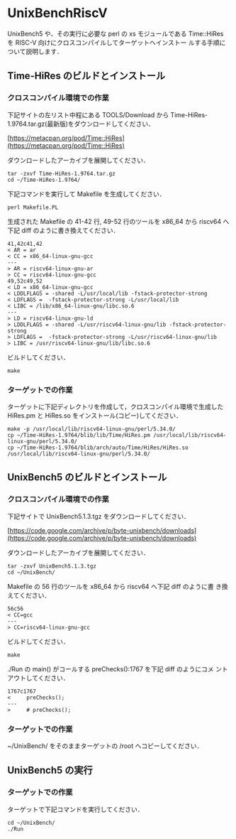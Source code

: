 # UnixBenchRiscV
<p>
UnixBench5 や、その実行に必要な perl の xs モジュールである
Time::HiRes を RISC-V 向けにクロスコンパイルしてターゲットへインストー
ルする手順について説明します．
</p>

## Time-HiRes のビルドとインストール

### クロスコンパイル環境での作業
<p>
下記サイトの左リスト中程にある TOOLS/Download から
Time-HiRes-1.9764.tar.gz(最新版)をダウンロードしてください．
</p>

[https://metacpan.org/pod/Time::HiRes](https://metacpan.org/pod/Time::HiRes)

ダウンロードしたアーカイブを展開してください．

```
tar -zxvf Time-HiRes-1.9764.tar.gz
cd ~/Time-HiRes-1.9764/
```

<p>
下記コマンドを実行して Makefile を生成してください．
</p>

```
perl Makefile.PL
```

<p>
生成された Makefile の 41-42 行, 49-52 行のツールを x86_64 から
riscv64 へ下記 diff のように書き換えてください．
</p>

```
41,42c41,42
< AR = ar
< CC = x86_64-linux-gnu-gcc
---
> AR = riscv64-linux-gnu-ar
> CC = riscv64-linux-gnu-gcc
49,52c49,52
< LD = x86_64-linux-gnu-gcc
< LDDLFLAGS = -shared -L/usr/local/lib -fstack-protector-strong
< LDFLAGS =  -fstack-protector-strong -L/usr/local/lib
< LIBC = /lib/x86_64-linux-gnu/libc.so.6
---
> LD = riscv64-linux-gnu-ld
> LDDLFLAGS = -shared -L/usr/riscv64-linux-gnu/lib -fstack-protector-strong
> LDFLAGS =  -fstack-protector-strong -L/usr/riscv64-linux-gnu/lib
> LIBC = /usr/riscv64-linux-gnu/lib/libc.so.6
```

<p>
ビルドしてください．
</p>

```
make
```

### ターゲットでの作業

<p>
ターゲットに下記ディレクトリを作成して，クロスコンパイル環境で生成した
HiRes.pm と HiRes.so をインストール(コピー)してください．
</p>

```
make -p /usr/local/lib/riscv64-linux-gnu/perl/5.34.0/
cp ~/Time-HiRes-1.9764/blib/lib/Time/HiRes.pm /usr/local/lib/riscv64-linux-gnu/perl/5.34.0/
cp ~/Time-HiRes-1.9764/blib/arch/auto/Time/HiRes/HiRes.so /usr/local/lib/riscv64-linux-gnu/perl/5.34.0/
```


## UnixBench5 のビルドとインストール

### クロスコンパイル環境での作業

<p>
下記サイトで UnixBench5.1.3.tgz をダウンロードしてください．
</p>

[https://code.google.com/archive/p/byte-unixbench/downloads](https://code.google.com/archive/p/byte-unixbench/downloads)

<p>
ダウンロードしたアーカイブを展開してください．
</p>

```
tar -zxvf UnixBench5.1.3.tgz
cd ~/UnixBench/
```

<p>
Makefile の 56 行のツールを x86_64 から riscv64 へ下記 diff のように書
き換えてください．
</p>

```
56c56
< CC=gcc
---
> CC=riscv64-linux-gnu-gcc
```

<p>
ビルドしてください．
</p>

```
make
```

<p>
./Run の main() がコールする preChecks():1767 を下記 diff のようにコメ
ントアウトしてください．
</p>

```
1767c1767
<     preChecks();
---
>     # preChecks();
```

### ターゲットでの作業

<p>
~/UnixBench/ をそのままターゲットの /root へコピーしてください．
</p>

## UnixBench5 の実行
### ターゲットでの作業

<p>
ターゲットで下記コマンドを実行してください．
</p>

```
cd ~/UnixBench/
./Run
```
